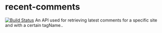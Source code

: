 # recent-comments
[![Build Status](https://travis-ci.org/Financial-Times/recent-comments.svg?branch=master)](https://travis-ci.org/Financial-Times/recent-comments)
An API used for retrieving latest comments for a specific site and with a certain tagName..

